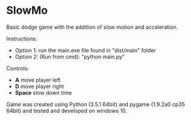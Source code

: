# SlowMo
Basic dodge game with the addition of slow motion and acceleration. 

Instructions:

* Option 1: run the main.exe file found in "dist/main" folder
* Option 2: (Run from cmd): "python main.py"

Controls:

* **A** move player left
* **D** move player right
* **Space** slow down time

Game was created using Python (3.5.1 64bit) and pygame (1.9.2a0 cp35 64bit) and tested and developed on windows 10.
